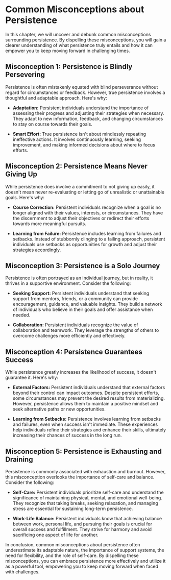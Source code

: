 Common Misconceptions about Persistence
================================================

In this chapter, we will uncover and debunk common misconceptions surrounding persistence. By dispelling these misconceptions, you will gain a clearer understanding of what persistence truly entails and how it can empower you to keep moving forward in challenging times.

Misconception 1: Persistence is Blindly Persevering
---------------------------------------------------

Persistence is often mistakenly equated with blind perseverance without regard for circumstances or feedback. However, true persistence involves a thoughtful and adaptable approach. Here's why:

* **Adaptation:** Persistent individuals understand the importance of assessing their progress and adjusting their strategies when necessary. They adapt to new information, feedback, and changing circumstances to stay on course towards their goals.

* **Smart Effort:** True persistence isn't about mindlessly repeating ineffective actions. It involves continuously learning, seeking improvement, and making informed decisions about where to focus efforts.

Misconception 2: Persistence Means Never Giving Up
--------------------------------------------------

While persistence does involve a commitment to not giving up easily, it doesn't mean never re-evaluating or letting go of unrealistic or unattainable goals. Here's why:

* **Course Correction:** Persistent individuals recognize when a goal is no longer aligned with their values, interests, or circumstances. They have the discernment to adjust their objectives or redirect their efforts towards more meaningful pursuits.

* **Learning from Failure:** Persistence includes learning from failures and setbacks. Instead of stubbornly clinging to a failing approach, persistent individuals use setbacks as opportunities for growth and adjust their strategies accordingly.

Misconception 3: Persistence is a Solo Journey
----------------------------------------------

Persistence is often portrayed as an individual journey, but in reality, it thrives in a supportive environment. Consider the following:

* **Seeking Support:** Persistent individuals understand that seeking support from mentors, friends, or a community can provide encouragement, guidance, and valuable insights. They build a network of individuals who believe in their goals and offer assistance when needed.

* **Collaboration:** Persistent individuals recognize the value of collaboration and teamwork. They leverage the strengths of others to overcome challenges more efficiently and effectively.

Misconception 4: Persistence Guarantees Success
-----------------------------------------------

While persistence greatly increases the likelihood of success, it doesn't guarantee it. Here's why:

* **External Factors:** Persistent individuals understand that external factors beyond their control can impact outcomes. Despite persistent efforts, some circumstances may prevent the desired results from materializing. However, persistence allows them to maintain a positive mindset and seek alternative paths or new opportunities.

* **Learning from Setbacks:** Persistence involves learning from setbacks and failures, even when success isn't immediate. These experiences help individuals refine their strategies and enhance their skills, ultimately increasing their chances of success in the long run.

Misconception 5: Persistence is Exhausting and Draining
-------------------------------------------------------

Persistence is commonly associated with exhaustion and burnout. However, this misconception overlooks the importance of self-care and balance. Consider the following:

* **Self-Care:** Persistent individuals prioritize self-care and understand the significance of maintaining physical, mental, and emotional well-being. They recognize that taking breaks, seeking relaxation, and managing stress are essential for sustaining long-term persistence.

* **Work-Life Balance:** Persistent individuals know that achieving balance between work, personal life, and pursuing their goals is crucial for overall success and fulfillment. They strive for harmony and avoid sacrificing one aspect of life for another.

In conclusion, common misconceptions about persistence often underestimate its adaptable nature, the importance of support systems, the need for flexibility, and the role of self-care. By dispelling these misconceptions, you can embrace persistence more effectively and utilize it as a powerful tool, empowering you to keep moving forward when faced with challenges.
